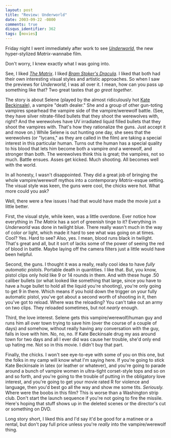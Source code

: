 ```yaml
---
layout: post
title: "Review: Underworld"
date: 2003-09-22 -0800
comments: true
disqus_identifier: 362
tags: [movies]
---
```

Friday night I went immediately after work to see
[*Underworld*](http://www.imdb.com/title/tt0320691/), the new
hyper-stylized *Matrix*-wannabe film.

 Don't worry, I knew exactly what I was going into.

 See, I liked [*The
Matrix*](http://www.amazon.com/exec/obidos/ASIN/B00000K19E/mhsvortex). I
liked [*Bram Stoker's
Dracula*](http://www.amazon.com/exec/obidos/ASIN/B00005R23X/mhsvortex).
I liked that both had their own interesting visual styles and artistic
approaches. So when I saw the previews for *Underworld*, I was all over
it. I mean, how can you pass up something like that? Two great tastes
that *go great together*.

 The story is about Selene (played by the almost ridiculously hot [Kate
Beckinsale](http://www.imdb.com/name/nm0000295/)), a vampire "death
dealer." She and a group of other gun-toting vampires spearhead the
vampire side of the vampire/werewolf battle. (See, they have silver
nitrate-filled bullets that they shoot the werewolves with, right? And
the werewolves have UV irradiated liquid filled bullets that they shoot
the vampires with. That's how they rationalize the guns. Just accept it
and move on.) While Selene is out hunting one day, she sees that the
werewolves (or "lycans," as they are called in the film) are taking a
special interest in this particular human. Turns out the human has a
special quality to his blood that lets him become both a vampire *and* a
werewolf, and stronger than both. The werewolves think this is great;
the vampires, not so much. Battle ensues. Asses get kicked. Much
shooting. All becomes well with the world.

 In all honesty, I wasn't disappointed. They did a great job of bringing
the whole vampire/werewolf mythos into a contemporary *Matrix*-esque
setting. The visual style was keen, the guns were cool, the chicks were
hot. What more could you ask?

 Well, there were a few issues I had that would have made the movie just
a little better.

 First, the visual style, while keen, was a little overdone. Ever notice
how everything in *The Matrix* has a sort of greenish tinge to it?
Everything in *Underworld* was done in twilight blue. There really
wasn't much in the way of color *or* light, which made it hard to see
what was going on at times. Cool? Yes. Hard to see? Also, yes. I mean,
blood runs black in twilight. That's great and all, but it sort of lacks
some of the power of seeing the red of blood in battle. Maybe laying off
the camera filters just a little would have been helpful.

 Second, the guns. I thought it was a really, really cool idea to have
*fully automatic pistols*. Portable death in quantities. I like that.
But, you know, pistol clips only hold like 9 or 14 rounds in them. And
with these huge .50 caliber bullets (or what looked like something that
large, since you have to have a huge bullet to hold all the liquid
you're shooting), you're only going to get 9 in there. Which means if
you hold down the trigger on your fully automatic pistol, you've got
about a second worth of shooting in it, then you've got to reload. Where
was the reloading? You can't take out an army on two clips. They
reloaded sometimes, but not *nearly* enough.

 Third, the love interest. Selene gets this vampire/werewolf/human guy
and runs him all over town trying to save him (over the course of a
couple of days) and somehow, without really having any conversation with
the guy, falls in love with him. No, no, no. If Kate Beckinsale drug my
ass around town for two days and all I ever did was cause her trouble,
she'd only end up hating me. Not so in this movie. I didn't buy that
part.

 Finally, the chicks. I won't see eye-to-eye with some of you on this
one, but the folks in my camp will know what I'm saying here. If you're
going to stick Kate Beckinsale in latex (or leather or whatever), and
you're going to parade around a bunch of vampire women in ultra-tight
corset-style tops and so on and so forth, and you're going to the
trouble of putting in the obligatory love interest, and you're going to
get your movie rated R for violence and language, then you'd best go all
the way and show me some tits. *Seriously.* Where were the boobs in this
film? This is worse than a Washington strip club. Don't start the launch
sequence if you're not going to fire the missile. Here's hoping that
stuff shows up in the deleted scenes or the director's cut or something
on DVD.

 Long story short, I liked this and I'd say it'd be good for a matinee
or a rental, but don't pay full price unless you're *really* into the
vampire/werewolf thing.
